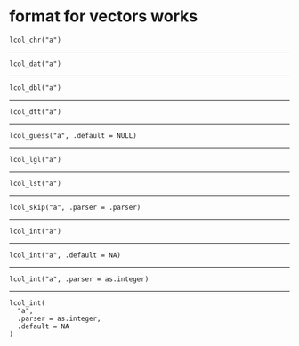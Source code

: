 # format for vectors works

    lcol_chr("a")

---

    lcol_dat("a")

---

    lcol_dbl("a")

---

    lcol_dtt("a")

---

    lcol_guess("a", .default = NULL)

---

    lcol_lgl("a")

---

    lcol_lst("a")

---

    lcol_skip("a", .parser = .parser)

---

    lcol_int("a")

---

    lcol_int("a", .default = NA)

---

    lcol_int("a", .parser = as.integer)

---

    lcol_int(
      "a",
      .parser = as.integer,
      .default = NA
    )

